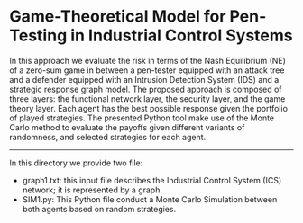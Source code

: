 # Game-Theoretical Model for Pen-Testing in Industrial Control Systems

In this approach we evaluate the risk in terms of the Nash Equilibrium (NE) of a zero-sum game in between a pen-tester equipped with an attack tree and a defender equipped with an Intrusion Detection System (IDS) and a strategic response graph model. The proposed approach is composed of three layers: the functional network layer, the security layer, and the game theory layer. Each agent has the best possible response given the portfolio of played strategies.
The presented Python tool make use of the Monte Carlo method to evaluate the payoffs given different variants of randomness, and selected strategies for each agent.

----

In this directory we provide two file:

* graph1.txt: this input file describes the Industrial Control System (ICS) network; it is represented by a graph.
* SIM1.py: This Python file conduct a Monte Carlo Simulation between both agents based on random strategies.
